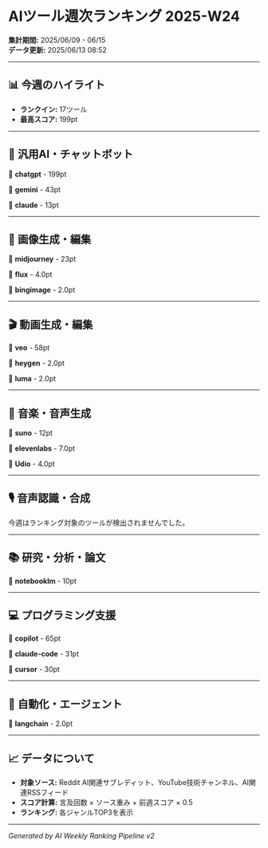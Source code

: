 # AIツール週次ランキング 2025-W24

**集計期間:** 2025/06/09 - 06/15  
**データ更新:** 2025/06/13 08:52

---

## 📊 今週のハイライト

- **ランクイン:** 17ツール
- **最高スコア:** 199pt

---

## 🤖 汎用AI・チャットボット

🥇 **chatgpt** - 199pt

🥈 **gemini** - 43pt

🥉 **claude** - 13pt

---

## 🎨 画像生成・編集

🥇 **midjourney** - 23pt

🥈 **flux** - 4.0pt

🥉 **bingimage** - 2.0pt

---

## 🎬 動画生成・編集

🥇 **veo** - 58pt

🥈 **heygen** - 2.0pt

🥉 **luma** - 2.0pt

---

## 🎵 音楽・音声生成

🥇 **suno** - 12pt

🥈 **elevenlabs** - 7.0pt

🥉 **Udio** - 4.0pt

---

## 🎙️ 音声認識・合成

今週はランキング対象のツールが検出されませんでした。

---

## 📚 研究・分析・論文

🥇 **notebooklm** - 10pt

---

## 💻 プログラミング支援

🥇 **copilot** - 65pt

🥈 **claude-code** - 31pt

🥉 **cursor** - 30pt

---

## 🔄 自動化・エージェント

🥇 **langchain** - 2.0pt

---

## 📈 データについて

- **対象ソース:** Reddit AI関連サブレディット、YouTube技術チャンネル、AI関連RSSフィード
- **スコア計算:** 言及回数 × ソース重み + 前週スコア × 0.5
- **ランキング:** 各ジャンルTOP3を表示

---

*Generated by AI Weekly Ranking Pipeline v2*
